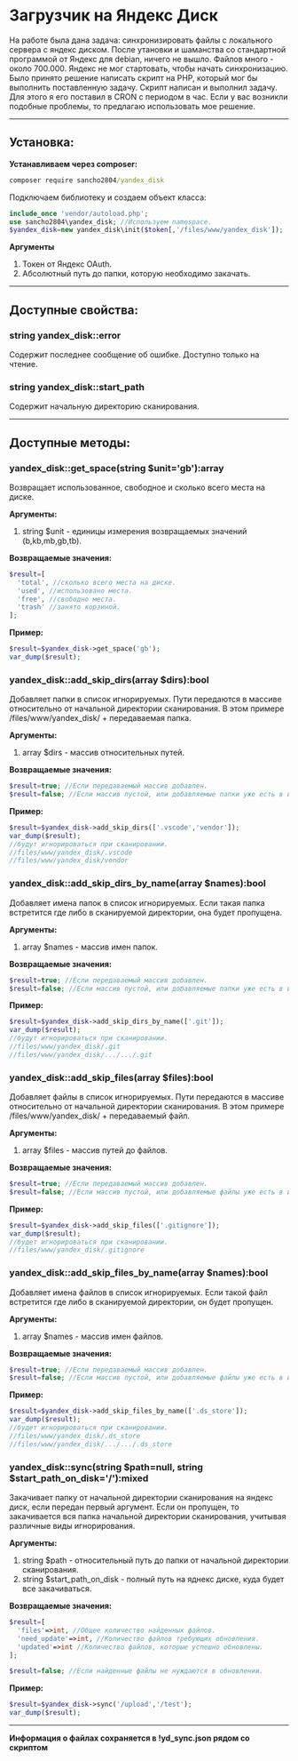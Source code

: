 # Загрузчик на Яндекс Диск
На работе была дана задача: синхронизировать файлы с локального сервера с яндекс диском. 
После утановки и шаманства со стандартной программой от Яндекс для debian, ничего не вышло. Файлов много - около 700.000. 
Яндекс не мог стартовать, чтобы начать синхронизацию. Было принято решение написать скрипт на PHP, который мог бы
выполнить поставленную задачу. Скрипт написан и выполнил задачу. Для этого я его поставил в CRON с периодом в час. 
Если у вас возникли подобные проблемы, то предлагаю использовать мое решение.
___
## Установка:
**Устанавливаем через composer:**
```cmd
composer require sancho2804/yandex_disk
```

Подключаем библиотеку и создаем объект класса:
```php
include_once 'vendor/autoload.php';
use sancho2804\yandex_disk; //Используем namespace.
$yandex_disk=new yandex_disk\init($token[,'/files/www/yandex_disk']);
```

**Аргументы**
1. Токен от Яндекс OAuth.
2. Абсолютный путь до папки, которую необходимо закачать.
___
## Доступные свойства:

### string yandex_disk::error
Содержит последнее сообщение об ошибке. Доступно только на чтение.

### string yandex_disk::start_path
Содержит начальную директорию сканирования.
___
## Доступные методы:

### yandex_disk::get_space(string $unit='gb'):array
Возвращает использованное, свободное и сколько всего места на диске.

**Аргументы:**
1. string $unit - единицы измерения возвращаемых значений (b,kb,mb,gb,tb).

**Возвращаемые значения:** 
```php
$result=[
  'total', //сколько всего места на диске.
  'used', //использовано места.
  'free', //свободно места.
  'trash' //занято корзиной.
];
```
**Пример:**
```php
$result=$yandex_disk->get_space('gb'); 
var_dump($result);
```

### yandex_disk::add_skip_dirs(array $dirs):bool
Добавляет папки в список игнорируемых. Пути передаются в массиве относительно от начальной директории сканирования.
В этом примере /files/www/yandex_disk/ + передаваемая папка.

**Аргументы:**
1. array $dirs - массив относительных путей.

**Возвращаемые значения:** 
```php
$result=true; //Если передаваемый массив добавлен.
$result=false; //Если массив пустой, или добавляемые папки уже есть в игнорируемых.
```
**Пример:**
```php
$result=$yandex_disk->add_skip_dirs(['.vscode','vendor']); 
var_dump($result);
//будут игнорироваться при сканировании.
//files/www/yandex_disk/.vscode
//files/www/yandex_disk/vendor
```

### yandex_disk::add_skip_dirs_by_name(array $names):bool
Добавляет имена папок в список игнорируемых. Если такая папка встретится где либо в сканируемой директории, 
она будет пропущена.

**Аргументы:**
1. array $names - массив имен папок.

**Возвращаемые значения:** 
```php
$result=true; //Если передаваемый массив добавлен.
$result=false; //Если массив пустой, или добавляемые папки уже есть в игнорируемых.
```
**Пример:**
```php
$result=$yandex_disk->add_skip_dirs_by_name(['.git']); 
var_dump($result);
//будут игнорироваться при сканировании.
//files/www/yandex_disk/.git
//files/www/yandex_disk/.../.../.git
```

### yandex_disk::add_skip_files(array $files):bool
Добавляет файлы в список игнорируемых. Пути передаются в массиве относительно от начальной директории сканирования.
В этом примере /files/www/yandex_disk/ + передаваемый файл.

**Аргументы:**
1. array $files - массив путей до файлов.

**Возвращаемые значения:** 
```php
$result=true; //Если передаваемый массив добавлен.
$result=false; //Если массив пустой, или добавляемые файлы уже есть в игнорируемых.
```
**Пример:**
```php
$result=$yandex_disk->add_skip_files(['.gitignore']); 
var_dump($result);
//будет игнорироваться при сканировании.
//files/www/yandex_disk/.gitignore
```

### yandex_disk::add_skip_files_by_name(array $names):bool
Добавляет имена файлов в список игнорируемых. Если такой файл встретится где либо в сканируемой директории, 
он будет пропущен.

**Аргументы:**
1. array $names - массив имен файлов.

**Возвращаемые значения:** 
```php
$result=true; //Если передаваемый массив добавлен.
$result=false; //Если массив пустой, или добавляемые файлы уже есть в игнорируемых.
```
**Пример:**
```php
$result=$yandex_disk->add_skip_files_by_name(['.ds_store']); 
var_dump($result);
//будет игнорироваться при сканировании.
//files/www/yandex_disk/.ds_store
//files/www/yandex_disk/.../.../.ds_store
```

### yandex_disk::sync(string $path=null, string $start_path_on_disk='/'):mixed
Закачивает папку от начальной директории сканирования на яндекс диск, если передан первый аргумент.
Если он пропущен, то закачивается вся папка начальной директории сканирования, учитывая различные виды игнорирования.

**Аргументы:**
1. string $path - относительный путь до папки от начальной директории сканирования.
2. string $start_path_on_disk - полный путь на яднекс диске, куда будет все закачиваться.

**Возвращаемые значения:** 
```php
$result=[
  'files'=>int, //Общее количество найденных файлов.
  'need_update'=>int, //Количество файлов требующих обновления.
  'updated'=>int //Количество файлов, которые успешно обновлены.
];

$result=false; //Если найденные файлы не нуждаются в обновлении.
```
**Пример:**
```php
$result=$yandex_disk->sync('/upload','/test'); 
var_dump($result);
```
___
**Информация о файлах сохраняется в !yd_sync.json рядом со скриптом**
